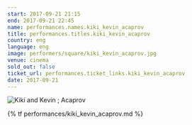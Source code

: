 ```yaml
---
start: 2017-09-21 21:15
end: 2017-09-21 22:45
name: performances.names.kiki_kevin_acaprov
title: performances.titles.kiki_kevin_acaprov
country: eng
language: eng
image: performers/square/kiki_kevin_acaprov.jpg
venue: cinema
sold_out: false
ticket_url: performances.ticket_links.kiki_kevin_acaprov
date: 2017-09-21
---
```


<picture>
    <source media="(min-width: 1200px)" srcset="{% asset performers/wide/kiki_kevin_acaprov.jpg @path %}">
    <source media="(min-width: 768px)" srcset="{% asset performers/wide/kiki_kevin_acaprov.jpg @path %}">
    <img src="{% asset performers/square/kiki_kevin_acaprov.jpg @path %}" alt="Kiki and Kevin ; Acaprov">
</picture>

{% tf performances/kiki_kevin_acaprov.md %}
